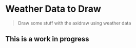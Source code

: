 # Weather Data to Draw

> Draw some stuff with the axidraw using weather data

## This is a work in progress